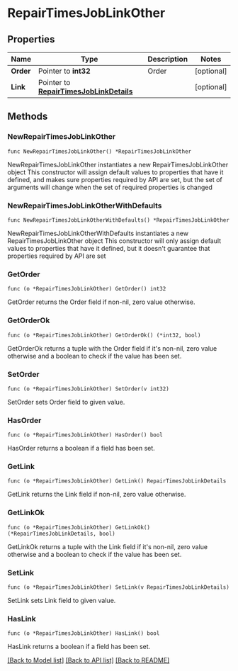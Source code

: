# RepairTimesJobLinkOther

## Properties

Name | Type | Description | Notes
------------ | ------------- | ------------- | -------------
**Order** | Pointer to **int32** | Order | [optional] 
**Link** | Pointer to [**RepairTimesJobLinkDetails**](RepairTimesJobLinkDetails.md) |  | [optional] 

## Methods

### NewRepairTimesJobLinkOther

`func NewRepairTimesJobLinkOther() *RepairTimesJobLinkOther`

NewRepairTimesJobLinkOther instantiates a new RepairTimesJobLinkOther object
This constructor will assign default values to properties that have it defined,
and makes sure properties required by API are set, but the set of arguments
will change when the set of required properties is changed

### NewRepairTimesJobLinkOtherWithDefaults

`func NewRepairTimesJobLinkOtherWithDefaults() *RepairTimesJobLinkOther`

NewRepairTimesJobLinkOtherWithDefaults instantiates a new RepairTimesJobLinkOther object
This constructor will only assign default values to properties that have it defined,
but it doesn't guarantee that properties required by API are set

### GetOrder

`func (o *RepairTimesJobLinkOther) GetOrder() int32`

GetOrder returns the Order field if non-nil, zero value otherwise.

### GetOrderOk

`func (o *RepairTimesJobLinkOther) GetOrderOk() (*int32, bool)`

GetOrderOk returns a tuple with the Order field if it's non-nil, zero value otherwise
and a boolean to check if the value has been set.

### SetOrder

`func (o *RepairTimesJobLinkOther) SetOrder(v int32)`

SetOrder sets Order field to given value.

### HasOrder

`func (o *RepairTimesJobLinkOther) HasOrder() bool`

HasOrder returns a boolean if a field has been set.

### GetLink

`func (o *RepairTimesJobLinkOther) GetLink() RepairTimesJobLinkDetails`

GetLink returns the Link field if non-nil, zero value otherwise.

### GetLinkOk

`func (o *RepairTimesJobLinkOther) GetLinkOk() (*RepairTimesJobLinkDetails, bool)`

GetLinkOk returns a tuple with the Link field if it's non-nil, zero value otherwise
and a boolean to check if the value has been set.

### SetLink

`func (o *RepairTimesJobLinkOther) SetLink(v RepairTimesJobLinkDetails)`

SetLink sets Link field to given value.

### HasLink

`func (o *RepairTimesJobLinkOther) HasLink() bool`

HasLink returns a boolean if a field has been set.


[[Back to Model list]](../README.md#documentation-for-models) [[Back to API list]](../README.md#documentation-for-api-endpoints) [[Back to README]](../README.md)


